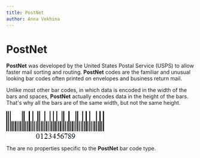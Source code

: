 ```yaml
---
title: PostNet
author: Anna Vekhina
---
```

# PostNet

**PostNet** was developed by the United States Postal Service (USPS) to allow faster mail sorting and routing. **PostNet** codes are the familiar and unusual looking bar codes often printed on envelopes and business return mail.

Unlike most other bar codes, in which data is encoded in the width of the bars and spaces, **PostNet** actually encodes data in the height of the bars. That's why all the bars are of the same width, but not the same height.

![](../../../../images/eurd-web-bar-code-postnet.png)

The are no properties specific to the **PostNet** bar code type.